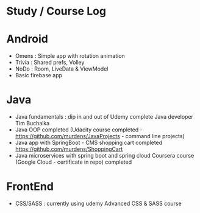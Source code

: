 # Study / Course Log

# Android 
 - Omens : Simple app with rotation animation
 - Trivia : Shared prefs, Volley
 - NoDo : Room, LiveData & ViewModel
 - Basic firebase app

# Java 
- Java fundamentals : dip in and out of Udemy complete Java developer Tim Buchalka 
- Java OOP completed (Udacity course completed - https://github.com/murdens/JavaProjects - command line projects)
- Java app with SpringBoot - CMS shopping cart completed  https://github.com/murdens/ShoppingCart
- Java microservices with spring boot and spring cloud Coursera course (Google Cloud - certificate in repo) completed

# FrontEnd
- CSS/SASS : currently using udemy Advanced CSS & SASS course
